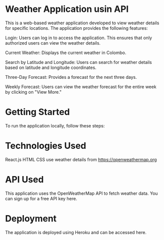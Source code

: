 # Weather Application usin API
This is a web-based weather application developed to view weather details for specific locations. The application provides the following features:

Login: Users can log in to access the application. This ensures that only authorized users can view the weather details.

Current Weather: Displays the current weather in Colombo.

Search by Latitude and Longitude: Users can search for weather details based on latitude and longitude coordinates.

Three-Day Forecast: Provides a forecast for the next three days.

Weekly Forecast: Users can view the weather forecast for the entire week by clicking on "View More."

# Getting Started
To run the application locally, follow these steps:

# Technologies Used
React.js
HTML
CSS
use weather details from https://openweathermap.org

# API Used
This application uses the OpenWeatherMap API to fetch weather data. You can sign up for a free API key here.

# Deployment
The application is deployed using Heroku and can be accessed here.
